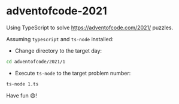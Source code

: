 # adventofcode-2021

Using TypeScript to solve https://adventofcode.com/2021/ puzzles.

Assuming `typescript` and `ts-node` installed:

- Change directory to the target day: 
```bash 
cd adventofcode/2021/1
```

- Execute `ts-node` to the target problem number:
```bash
ts-node 1.ts
```

Have fun 😄!